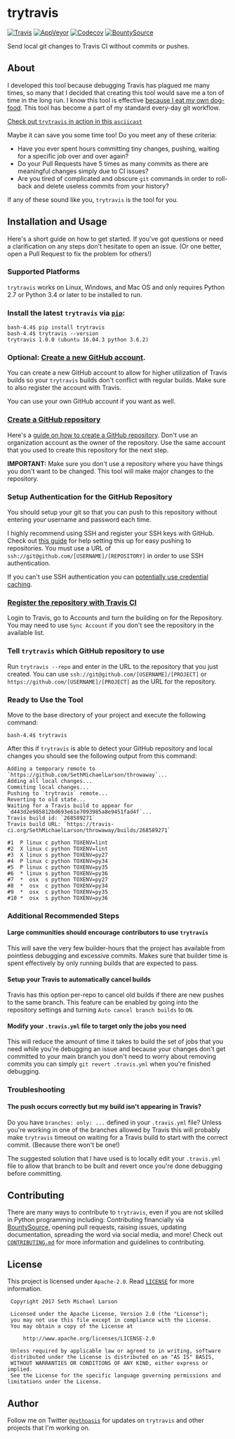 # trytravis

[![Travis](https://img.shields.io/travis/SethMichaelLarson/trytravis/master.svg?style=flat)](https://travis-ci.org/SethMichaelLarson/trytravis)
[![AppVeyor](https://img.shields.io/appveyor/ci/SethMichaelLarson/trytravis/master.svg?style=flat)](https://ci.appveyor.com/project/SethMichaelLarson/trytravis)
[![Codecov](https://img.shields.io/codecov/c/github/SethMichaelLarson/trytravis/master.svg?style=flat)](https://codecov.io/gh/SethMichaelLarson/trytravis)
[![BountySource](https://img.shields.io/badge/donate-bountysource-brightgreen.svg?style=flat)](https://salt.bountysource.com/teams/trytravis)

Send local git changes to Travis CI without commits or pushes.

## About

I developed this tool because debugging Travis has plagued me many times, so many that
I decided that creating this tool would save me a ton of time in the long run.
I know this tool is effective [because I eat my own dog-food](https://github.com/SethMichaelLarson/trytravis-target).
This tool has become a part of my standard every-day git workflow.

[Check out `trytravis` in action in this `asciicast`](https://asciinema.org/a/135389)

Maybe it can save you some time too! Do you meet any of these criteria:

- Have you ever spent hours committing tiny changes, pushing, waiting for a specific job over and over again?
- Do your Pull Requests have 5 times as many commits as there are meaningful changes simply due to CI issues?
- Are you tired of complicated and obscure `git` commands in order to roll-back and delete useless commits from your history?

If any of these sound like you, `trytravis` is the tool for you.

## Installation and Usage

Here's a short guide on how to get started. If you've got questions or need
a clarification on any steps don't hesitate to open an issue. (Or one better,
open a Pull Request to fix the problem for others!)

### Supported Platforms

`trytravis` works on Linux, Windows, and Mac OS and only requires
Python 2.7 or Python 3.4 or later to be installed to run.

### Install the latest `trytravis` via [`pip`](https://pip.pypa.io/en/stable/):
```
bash-4.4$ pip install trytravis
bash-4.4$ trytravis --version
trytravis 1.0.0 (ubuntu 16.04.3 python 3.6.2)
```

### Optional: [Create a new GitHub account](https://help.github.com/articles/signing-up-for-a-new-github-account/).

You can create a new GitHub account to allow for higher utilization of Travis
builds so your `trytravis` builds don't conflict with regular builds.
Make sure to also register the account with Travis.

You can use your own GitHub account if you want as well.

### [Create a GitHub repository](https://github.com/new)

Here's a [guide on how to create a GitHub repository](https://help.github.com/articles/create-a-repo/).
Don't use an organization account as the owner of the repository.
Use the same account that you used to create this repository for the next step.

**IMPORTANT:** Make sure you don't use a repository where you have things you
don't want to be changed. This tool will make major changes to the repository.

### Setup Authentication for the GitHub Repository

You should setup your git so that you can push to this repository without
entering your username and password each time.

I highly recommend using SSH and register your SSH keys with GitHub. Check out
[this guide](https://help.github.com/articles/adding-a-new-ssh-key-to-your-github-account/)
for help setting this up for easy pushing to repositories. You must use a URL of `ssh://git@github.com/[USERNAME]/[REPOSITORY]`
in order to use SSH authentication.

If you can't use SSH authentication you can [potentially use credential caching](https://stackoverflow.com/a/28562679/5763213).

### [Register the repository with Travis CI](https://docs.travis-ci.com/user/getting-started/)

Login to Travis, go to Accounts and turn the building on for the Repository. You
may need to use `Sync Account` if you don't see the repository in the available list.

### Tell `trytravis` which GitHub repository to use

Run `trytravis --repo` and enter in the URL to the repository that you just created.
You can use `ssh://git@github.com/[USERNAME]/[PROJECT]` or
`https://github.com/[USERNAME]/[PROJECT]` as the URL for the repository.

### Ready to Use the Tool

Move to the base directory of your project and execute the following command:

  ```
  bash-4.4$ trytravis
  ```

After this if `trytravis` is able to detect your GitHub repository and local changes
you should see the following output from this command:

```
Adding a temporary remote to `https://github.com/SethMichaelLarson/throwaway`...
Adding all local changes...
Commiting local changes...
Pushing to `trytravis` remote...
Reverting to old state...
Waiting for a Travis build to appear for `d443d2e985812bd693e61e7093985a8e9451fad4f`...
Travis build id: `268589271`
Travis build URL: `https://travis-ci.org/SethMichaelLarson/throwaway/builds/268589271`

#1  P linux c python TOXENV=lint
#2  X linux c python TOXENV=lint
#3  X linux s python TOXENV=py27
#4  P linux c python TOXENV=py34
#5  P linux c python TOXENV=py35
#6  * linux s python TOXENV=py36
#7  *  osx  s python TOXENV=py27
#8  *  osx  c python TOXENV=py34
#9  *  osx  c python TOXENV=py35
#10 *  osx  s python TOXENV=py36
```

### Additional Recommended Steps

#### Large communities should encourage contributors to use `trytravis`

This will save the very few builder-hours that the project has available from pointless
debugging and excessive commits. Makes sure that builder time is spent effectively by
only running builds that are expected to pass.

#### Setup your Travis to automatically cancel builds

Travis has this option per-repo to cancel old builds if there are new pushes to the same branch.
This feature can be enabled by going into the repository settings and turning
`Auto cancel branch builds` to `ON`.

#### Modify your `.travis.yml` file to target only the jobs you need

This will reduce the amount of time it takes to build the set of
jobs that you need while you're debugging an issue and because your
changes don't get committed to your main branch you don't need to worry
about removing commits you can simply `git revert .travis.yml` when
you're finished debugging.

### Troubleshooting

#### The push occurs correctly but my build isn't appearing in Travis?

Do you have `branches: only: ...` defined in your `.travis.yml` file?
Unless you're working in one of the branches allowed by Travis this will probably make `trytravis`
timeout on waiting for a Travis build to start with the correct commit. (Because there won't be one!)

The suggested solution that I have used is to locally edit your `.travis.yml` file to allow
that branch to be built and revert once you're done debugging before committing.

## Contributing

There are many ways to contribute to `trytravis`, even if you are not skilled in Python programming
including: Contributing financially via [BountySource](https://salt.bountysource.com/teams/trytravis),
opening pull requests, raising issues, updating documentation, spreading the word via social media,
and more! Check out [`CONTRIBUTING.md`](https://github.com/SethMichaelLarson/trytravis/blob/master/CONTRIBUTING.md)
for more information and guidelines to contributing.

## License

This project is licensed under `Apache-2.0`. Read [`LICENSE`](https://github.com/SethMichaelLarson/trytravis/blob/master/LICENSE) for more information.

```
 Copyright 2017 Seth Michael Larson

 Licensed under the Apache License, Version 2.0 (the "License");
 you may not use this file except in compliance with the License.
 You may obtain a copy of the License at

     http://www.apache.org/licenses/LICENSE-2.0

 Unless required by applicable law or agreed to in writing, software
 distributed under the License is distributed on an "AS IS" BASIS,
 WITHOUT WARRANTIES OR CONDITIONS OF ANY KIND, either express or implied.
 See the License for the specific language governing permissions and
limitations under the License.
```

## Author

Follow me on Twitter [`@pythoasis`](https://twitter.com/pythoasis)
for updates on `trytravis` and other projects that I'm working on.
